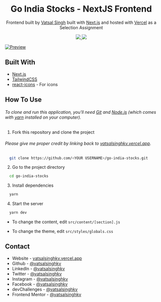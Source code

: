 <h1 align="center">
Go India Stocks - NextJS Frontend
</h1>

<p align="center">
  Frontend built by <a href="https://vatsalsinghkv.vercel.app" target="_blank">Vatsal Singh</a> built with <a href="https://nextjs.org/" target="_blank">Next.js</a> and hosted with <a href="https://vercel.com/" target="_blank">Vercel</a> as a Selection Assignment
</p>

<p align="center">
  <a href="https://choosealicense.com/licenses/mit/">
    <img src="https://img.shields.io/badge/License-MIT-brightgreen"/ >
  </a>
  <img src="https://img.shields.io/badge/Version-1.3.1-blue"/ >
</p>

[![Preview](https://github-production-user-asset-6210df.s3.amazonaws.com/68834718/250514202-30f61616-4cea-4d19-b4d0-a7796b103439.png)](https://go-india-stocks-kv.vercel.app/)

## Built With

- [Next.js](https://nextjs.org/)
- [TailwindCSS](https://tailwindcss.com/)
- [react-icons](https://react-icons.github.io/react-icons) - For icons

## How To Use

###### To clone and run this application, you'll need [Git](https://git-scm.com) and [Node.js](https://nodejs.org/en/download/) (which comes with [yarn](https://yarnpkg.com) installed on your computer).

1. Fork this repository and clone the project

###### Please give me proper credit by linking back to [vatsalsinghkv.vercel.app](https://vatsalsinghkv.vercel.app).

```bash
  git clone https://github.com/<YOUR USERNAME>/go-india-stocks.git
```

2. Go to the project directory

```bash
  cd go-india-stocks
```

3. Install dependencies

```bash
  yarn
```

4. Start the server

```bash
  yarn dev
```

- To change the content, edit `src/content/[section].js`

- To change the theme, edit `src/styles/globals.css`

## Contact

- Website - [vatsalsinghkv.vercel.app](https://vatsalsinghkv.vercel.app)
- Github - [@vatsalsinghkv](https://github.com/vatsalsinghkv)
- LinkedIn - [@vatsalsinghkv](https://www.linkedin.com/in/vatsalsinghkv/)
- Twitter - [@vatsalsinghkv](https://www.twitter.com/vatsalsinghkv)
- Instagram - [@vatsalsinghkv](https://www.instagram.com/vatsalsinghkv)
- Facebook - [@vatsalsinghkv](https://www.facebook.com/vatsal.singh.kv)
- devChallenges - [@vatsalsinghkv](https://devchallenges.io/portfolio/vatsalsinghkv)
- Frontend Mentor - [@vatsalsinghkv](https://www.frontendmentor.io/profile/vatsalsinghkv)
